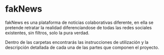 # fakNews

fakNews es una plataforma de noticias colaborativas diferente, en ella se pretende retratar la realidad diferencíandose de todas las redes sociales existentes, sin filtros, solo la pura verdad.

Dentro de las carpetas encontrarás las instrucciones de utilización y la descripción detallada de cada una de las partes que componen el proyecto.
